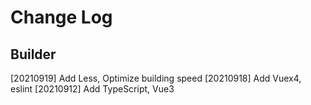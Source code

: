 # Change Log
## Builder
[20210919] Add Less, Optimize building speed
[20210918] Add Vuex4, eslint
[20210912] Add TypeScript, Vue3